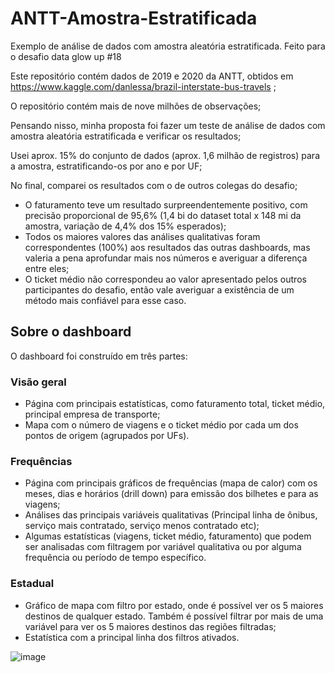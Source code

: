 # ANTT-Amostra-Estratificada

Exemplo de análise de dados com amostra aleatória estratificada. Feito para o desafio data glow up #18

Este repositório contém dados de 2019 e 2020 da ANTT, obtidos em https://www.kaggle.com/danlessa/brazil-interstate-bus-travels ;

O repositório contém mais de nove milhões de observações;

Pensando nisso, minha proposta foi fazer um teste de análise de dados com amostra aleatória estratificada e verificar os resultados;

Usei aprox. 15% do conjunto de dados (aprox. 1,6 milhão de registros) para a amostra, estratificando-os por ano e por UF;

No final, comparei os resultados com o de outros colegas do desafio;

* O faturamento teve um resultado surpreendentemente positivo, com precisão proporcional de 95,6% (1,4 bi do dataset total x 148 mi da amostra, variação de 4,4% dos 15% esperados);
* Todos os maiores valores das análises qualitativas foram correspondentes (100%) aos resultados das outras dashboards, mas valeria a pena aprofundar mais nos números e averiguar a diferença entre eles;
* O ticket médio não correspondeu ao valor apresentado pelos outros participantes do desafio, então vale averiguar a existência de um método mais confiável para esse caso.

## Sobre o dashboard

O dashboard foi construído em três partes:

### Visão geral

* Página com principais estatísticas, como faturamento total, ticket médio, principal empresa de transporte;
* Mapa com o número de viagens e o ticket médio por cada um dos pontos de origem (agrupados por UFs).

### Frequências

* Página com principais gráficos de frequências (mapa de calor) com os meses, dias e horários (drill down) para emissão dos bilhetes e para as viagens;
* Análises das principais variáveis qualitativas (Principal linha de ônibus, serviço mais contratado, serviço menos contratado etc);
* Algumas estatísticas (viagens, ticket médio, faturamento) que podem ser analisadas com filtragem por variável qualitativa ou por alguma frequência ou período de tempo específico.

### Estadual

* Gráfico de mapa com filtro por estado, onde é possível ver os 5 maiores destinos de qualquer estado. Também é possível filtrar por mais de uma variável para ver os 5 maiores destinos das regiões filtradas;
* Estatística com a principal linha dos filtros ativados.

![image](https://github.com/matheusaraujotrd/ANTT-Amostra-Estratificada/assets/75196977/6cfb2b29-82d4-4c05-9aff-fd2180204bd9)

